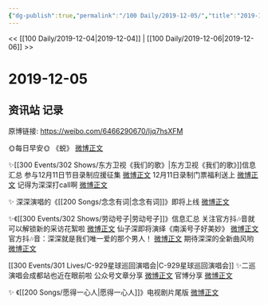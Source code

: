 ```yaml
---
{"dg-publish":true,"permalink":"/100 Daily/2019-12-05/","title":"2019-12-05","created":"2023-03-30T21:59:00.063+08:00","updated":"2023-03-30T22:00:04.409+08:00"}
---
```



<< [[100 Daily/2019-12-04\|2019-12-04]] | [[100 Daily/2019-12-06\|2019-12-06]] >>

# 2019-12-05

## 资讯站 记录

原博链接: https://weibo.com/6466290670/Ijq7hsXFM

🌞每日早安🌞 《蜕》 [微博正文](https://m.weibo.cn/6466290670/4446051412690686)

✨[[300 Events/302 Shows/东方卫视《我们的歌》\|东方卫视《我们的歌》]]信息汇总
参与12月11日节目录制应援征集 [微博正文](https://m.weibo.cn/6466290670/4446067615329984)
12月11日录制门票福利送上 [微博正文](https://m.weibo.cn/6466290670/4446199094962183)
记得为深深打call啊 [微博正文](https://m.weibo.cn/6466290670/4446271810850663)

✨ 深深演唱的《[[200 Songs/念念有词\|念念有词]]》即将上线
[微博正文](https://m.weibo.cn/6466290670/4446111584540801)

✨《[[300 Events/302 Shows/劳动号子\|劳动号子]]》信息汇总
关注官方抖🎶音就可以解锁新的采访花絮啦 [微博正文](https://m.weibo.cn/6466290670/4446171357433342)
仙子深即将演绎《南溪号子好美妙》
[微博正文](https://m.weibo.cn/6466290670/4446189464690813)
官方抖🎶音：深深就是我们唯一爱的那个男人！ [微博正文](https://m.weibo.cn/6466290670/4446205826032916)
期待深深的全新曲风哟 [微博正文](https://m.weibo.cn/6466290670/4446233650868680)

[[300 Events/301 Lives/C-929星球巡回演唱会\|C-929星球巡回演唱会]]
✨二巡演唱会成都站也近在眼前啦
公众号文章分享 [微博正文](https://m.weibo.cn/6466290670/4446225128539243)
官博分享 [微博正文](https://m.weibo.cn/6466290670/4446227766676186)

✨ 《[[200 Songs/愿得一心人\|愿得一心人]]》电视剧片尾版 [微博正文](https://m.weibo.cn/6466290670/4446234725239693)
